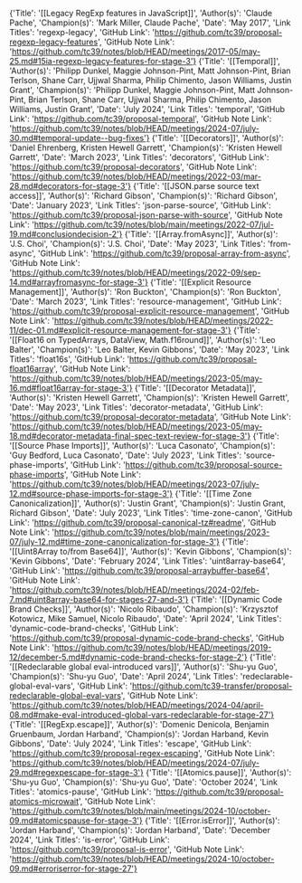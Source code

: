 {'Title': '[[Legacy RegExp features in JavaScript]]', 'Author(s)': 'Claude Pache', 'Champion(s)': 'Mark Miller, Claude Pache', 'Date': 'May 2017', 'Link Titles': 'regexp-legacy', 'GitHub Link': 'https://github.com/tc39/proposal-regexp-legacy-features', 'GitHub Note Link': 'https://github.com/tc39/notes/blob/HEAD/meetings/2017-05/may-25.md#15ia-regexp-legacy-features-for-stage-3'}
{'Title': '[[Temporal]]', 'Author(s)': 'Philipp Dunkel, Maggie Johnson-Pint, Matt Johnson-Pint, Brian Terlson, Shane Carr, Ujjwal Sharma, Philip Chimento, Jason Williams, Justin Grant', 'Champion(s)': 'Philipp Dunkel, Maggie Johnson-Pint, Matt Johnson-Pint, Brian Terlson, Shane Carr, Ujjwal Sharma, Philip Chimento, Jason Williams, Justin Grant', 'Date': 'July 2024', 'Link Titles': 'temporal', 'GitHub Link': 'https://github.com/tc39/proposal-temporal', 'GitHub Note Link': 'https://github.com/tc39/notes/blob/HEAD/meetings/2024-07/july-30.md#temporal-update--bug-fixes'}
{'Title': '[[Decorators]]', 'Author(s)': 'Daniel Ehrenberg, Kristen Hewell Garrett', 'Champion(s)': 'Kristen Hewell Garrett', 'Date': 'March 2023', 'Link Titles': 'decorators', 'GitHub Link': 'https://github.com/tc39/proposal-decorators', 'GitHub Note Link': 'https://github.com/tc39/notes/blob/HEAD/meetings/2022-03/mar-28.md#decorators-for-stage-3'}
{'Title': '[[JSON.parse source text access]]', 'Author(s)': 'Richard Gibson', 'Champion(s)': 'Richard Gibson', 'Date': 'January 2023', 'Link Titles': 'json-parse-source', 'GitHub Link': 'https://github.com/tc39/proposal-json-parse-with-source', 'GitHub Note Link': 'https://github.com/tc39/notes/blob/main/meetings/2022-07/jul-19.md#conclusiondecision-2'}
{'Title': '[[Array.fromAsync]]', 'Author(s)': 'J.S. Choi', 'Champion(s)': 'J.S. Choi', 'Date': 'May 2023', 'Link Titles': 'from-async', 'GitHub Link': 'https://github.com/tc39/proposal-array-from-async', 'GitHub Note Link': 'https://github.com/tc39/notes/blob/HEAD/meetings/2022-09/sep-14.md#arrayfromasync-for-stage-3'}
{'Title': '[[Explicit Resource Management]]', 'Author(s)': 'Ron Buckton', 'Champion(s)': 'Ron Buckton', 'Date': 'March 2023', 'Link Titles': 'resource-management', 'GitHub Link': 'https://github.com/tc39/proposal-explicit-resource-management', 'GitHub Note Link': 'https://github.com/tc39/notes/blob/HEAD/meetings/2022-11/dec-01.md#explicit-resource-management-for-stage-3'}
{'Title': '[[Float16 on TypedArrays, DataView, Math.f16round]]', 'Author(s)': 'Leo Balter', 'Champion(s)': 'Leo Balter, Kevin Gibbons', 'Date': 'May 2023', 'Link Titles': 'float16s', 'GitHub Link': 'https://github.com/tc39/proposal-float16array', 'GitHub Note Link': 'https://github.com/tc39/notes/blob/HEAD/meetings/2023-05/may-16.md#float16array-for-stage-3'}
{'Title': '[[Decorator Metadata]]', 'Author(s)': 'Kristen Hewell Garrett', 'Champion(s)': 'Kristen Hewell Garrett', 'Date': 'May 2023', 'Link Titles': 'decorator-metadata', 'GitHub Link': 'https://github.com/tc39/proposal-decorator-metadata', 'GitHub Note Link': 'https://github.com/tc39/notes/blob/HEAD/meetings/2023-05/may-18.md#decorator-metadata-final-spec-text-review-for-stage-3'}
{'Title': '[[Source Phase Imports]]', 'Author(s)': 'Luca Casonato', 'Champion(s)': 'Guy Bedford, Luca Casonato', 'Date': 'July 2023', 'Link Titles': 'source-phase-imports', 'GitHub Link': 'https://github.com/tc39/proposal-source-phase-imports', 'GitHub Note Link': 'https://github.com/tc39/notes/blob/HEAD/meetings/2023-07/july-12.md#source-phase-imports-for-stage-3'}
{'Title': '[[Time Zone Canonicalization]]', 'Author(s)': 'Justin Grant', 'Champion(s)': 'Justin Grant, Richard Gibson', 'Date': 'July 2023', 'Link Titles': 'time-zone-canon', 'GitHub Link': 'https://github.com/tc39/proposal-canonical-tz#readme', 'GitHub Note Link': 'https://github.com/tc39/notes/blob/main/meetings/2023-07/july-12.md#time-zone-canonicalization-for-stage-3'}
{'Title': '[[Uint8Array to/from Base64]]', 'Author(s)': 'Kevin Gibbons', 'Champion(s)': 'Kevin Gibbons', 'Date': 'February 2024', 'Link Titles': 'uint8array-base64', 'GitHub Link': 'https://github.com/tc39/proposal-arraybuffer-base64', 'GitHub Note Link': 'https://github.com/tc39/notes/blob/HEAD/meetings/2024-02/feb-7.md#uint8array-base64-for-stages-27-and-3'}
{'Title': '[[Dynamic Code Brand Checks]]', 'Author(s)': 'Nicolo Ribaudo', 'Champion(s)': 'Krzysztof Kotowicz, Mike Samuel, Nicolo Ribaudo', 'Date': 'April 2024', 'Link Titles': 'dynamic-code-brand-checks', 'GitHub Link': 'https://github.com/tc39/proposal-dynamic-code-brand-checks', 'GitHub Note Link': 'https://github.com/tc39/notes/blob/HEAD/meetings/2019-12/december-5.md#dynamic-code-brand-checks-for-stage-2'}
{'Title': '[[Redeclarable global eval-introduced vars]]', 'Author(s)': 'Shu-yu Guo', 'Champion(s)': 'Shu-yu Guo', 'Date': 'April 2024', 'Link Titles': 'redeclarable-global-eval-vars', 'GitHub Link': 'https://github.com/tc39-transfer/proposal-redeclarable-global-eval-vars', 'GitHub Note Link': 'https://github.com/tc39/notes/blob/HEAD/meetings/2024-04/april-08.md#make-eval-introduced-global-vars-redeclarable-for-stage-27'}
{'Title': '[[RegExp.escape]]', 'Author(s)': 'Domenic Denicola, Benjamin Gruenbaum, Jordan Harband', 'Champion(s)': 'Jordan Harband, Kevin Gibbons', 'Date': 'July 2024', 'Link Titles': 'escape', 'GitHub Link': 'https://github.com/tc39/proposal-regex-escaping', 'GitHub Note Link': 'https://github.com/tc39/notes/blob/HEAD/meetings/2024-07/july-29.md#regexpescape-for-stage-3'}
{'Title': '[[Atomics.pause]]', 'Author(s)': 'Shu-yu Guo', 'Champion(s)': 'Shu-yu Guo', 'Date': 'October 2024', 'Link Titles': 'atomics-pause', 'GitHub Link': 'https://github.com/tc39/proposal-atomics-microwait', 'GitHub Note Link': 'https://github.com/tc39/notes/blob/main/meetings/2024-10/october-09.md#atomicspause-for-stage-3'}
{'Title': '[[Error.isError]]', 'Author(s)': 'Jordan Harband', 'Champion(s)': 'Jordan Harband', 'Date': 'December 2024', 'Link Titles': 'is-error', 'GitHub Link': 'https://github.com/tc39/proposal-is-error', 'GitHub Note Link': 'https://github.com/tc39/notes/blob/HEAD/meetings/2024-10/october-09.md#erroriserror-for-stage-27'}
